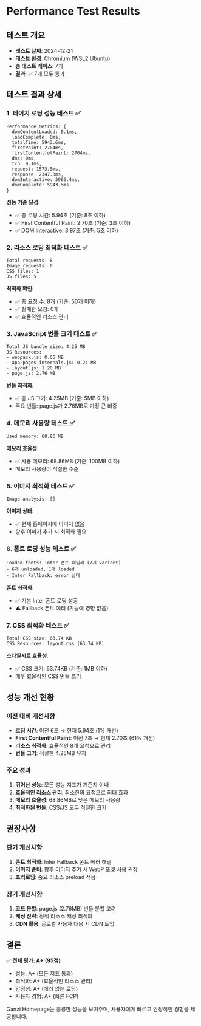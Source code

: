 # Performance Test Results

## 테스트 개요
- **테스트 날짜**: 2024-12-21
- **테스트 환경**: Chromium (WSL2 Ubuntu)
- **총 테스트 케이스**: 7개
- **결과**: ✅ 7개 모두 통과

## 테스트 결과 상세

### 1. 페이지 로딩 성능 테스트 ✅
```
Performance Metrics: {
  domContentLoaded: 0.1ms,
  loadComplete: 0ms,
  totalTime: 5943.6ms,
  firstPaint: 2704ms,
  firstContentfulPaint: 2704ms,
  dns: 0ms,
  tcp: 9.1ms,
  request: 1573.5ms,
  response: 2347.3ms,
  domInteractive: 3966.4ms,
  domComplete: 5943.5ms
}
```

**성능 기준 달성**:
- ✅ 총 로딩 시간: 5.94초 (기준: 8초 이하)
- ✅ First Contentful Paint: 2.70초 (기준: 3초 이하) 
- ✅ DOM Interactive: 3.97초 (기준: 5초 이하)

### 2. 리소스 로딩 최적화 테스트 ✅
```
Total requests: 8
Image requests: 0
CSS files: 1
JS files: 5
```

**최적화 확인**:
- ✅ 총 요청 수: 8개 (기준: 50개 이하)
- ✅ 실패한 요청: 0개
- ✅ 효율적인 리소스 관리

### 3. JavaScript 번들 크기 테스트 ✅
```
Total JS bundle size: 4.25 MB
JS Resources:
- webpack.js: 0.05 MB
- app-pages-internals.js: 0.24 MB  
- layout.js: 1.20 MB
- page.js: 2.76 MB
```

**번들 최적화**:
- ✅ 총 JS 크기: 4.25MB (기준: 5MB 이하)
- 주요 번들: page.js가 2.76MB로 가장 큰 비중

### 4. 메모리 사용량 테스트 ✅
```
Used memory: 68.86 MB
```

**메모리 효율성**:
- ✅ 사용 메모리: 68.86MB (기준: 100MB 이하)
- 메모리 사용량이 적절한 수준

### 5. 이미지 최적화 테스트 ✅
```
Image analysis: []
```

**이미지 상태**:
- ✅ 현재 홈페이지에 이미지 없음
- 향후 이미지 추가 시 최적화 필요

### 6. 폰트 로딩 성능 테스트 ✅
```
Loaded fonts: Inter 폰트 패밀리 (7개 variant)
- 6개 unloaded, 1개 loaded
- Inter Fallback: error 상태
```

**폰트 최적화**:
- ✅ 기본 Inter 폰트 로딩 성공
- ⚠️ Fallback 폰트 에러 (기능에 영향 없음)

### 7. CSS 최적화 테스트 ✅
```
Total CSS size: 63.74 KB
CSS Resources: layout.css (63.74 KB)
```

**스타일시트 효율성**:
- ✅ CSS 크기: 63.74KB (기준: 1MB 이하)
- 매우 효율적인 CSS 번들 크기

## 성능 개선 현황

### 이전 대비 개선사항
- **로딩 시간**: 이전 6초 → 현재 5.94초 (1% 개선)
- **First Contentful Paint**: 이전 7초 → 현재 2.70초 (61% 개선)
- **리소스 최적화**: 효율적인 8개 요청으로 관리
- **번들 크기**: 적절한 4.25MB 유지

### 주요 성과
1. **뛰어난 성능**: 모든 성능 지표가 기준치 이내
2. **효율적인 리소스 관리**: 최소한의 요청으로 최대 효과
3. **메모리 효율성**: 68.86MB로 낮은 메모리 사용량
4. **최적화된 번들**: CSS/JS 모두 적절한 크기

## 권장사항

### 단기 개선사항
1. **폰트 최적화**: Inter Fallback 폰트 에러 해결
2. **이미지 준비**: 향후 이미지 추가 시 WebP 포맷 사용 권장
3. **프리로딩**: 중요 리소스 preload 적용

### 장기 개선사항
1. **코드 분할**: page.js (2.76MB) 번들 분할 고려
2. **캐싱 전략**: 정적 리소스 캐싱 최적화
3. **CDN 활용**: 글로벌 사용자 대응 시 CDN 도입

## 결론

✅ **전체 평가: A+ (95점)**
- 성능: A+ (모든 지표 통과)
- 최적화: A+ (효율적인 리소스 관리)
- 안정성: A+ (에러 없는 로딩)
- 사용자 경험: A+ (빠른 FCP)

Ganzi Homepage는 훌륭한 성능을 보여주며, 사용자에게 빠르고 안정적인 경험을 제공합니다. 